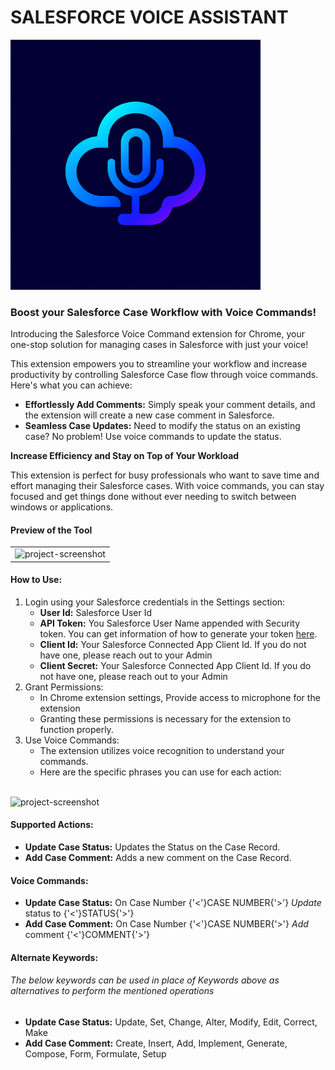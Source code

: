 <h1>SALESFORCE VOICE ASSISTANT</h1>   <img src="screenshots/Image.png" alt="project-screenshot" width="400" height="400/">

<h3>Boost your Salesforce Case Workflow with Voice Commands!</h3>
<p>Introducing the Salesforce Voice Command extension for Chrome, your one-stop solution for managing cases in Salesforce with just your voice!</p>

<p>This extension empowers you to streamline your workflow and increase productivity by controlling Salesforce Case flow through voice commands. Here's what you can achieve:</p>

<ul>
<li><b>Effortlessly Add Comments:</b>  Simply speak your comment details, and the extension will create a new case comment in Salesforce.</li>
<li><b>Seamless Case Updates:</b> Need to modify the status on an existing case? No problem! Use voice commands to update the status.</li>
</ul>

<b>Increase Efficiency and Stay on Top of Your Workload</b>

<p>This extension is perfect for busy professionals who want to save time and effort managing their Salesforce cases. With voice commands, you can stay focused and get things done without ever needing to switch between windows or applications.</p>

<h4>Preview of the Tool</h4>

<table border="0">
 <tr>
    <td><img src="screenshots/Image 1.png" alt="project-screenshot" width="600" height="400/"></td>
 </tr>
</table>


<section class="how-to-use">
                <h4>How to Use:</h4>
                <ol>
                    <li>
                        Login using your Salesforce credentials in the Settings section:
                        <ul>
                            <li><b>User Id:</b> Salesforce User Id</li>
                            <li><b>API Token:</b> You Salesforce User Name appended with Security token. You can get information of how to generate your token <a href="https://help.salesforce.com/s/articleView?id=xcloud.user_security_token.htm&type=5" target="_blank">here</a>.</li>
                            <li><b>Client Id:</b> Your Salesforce Connected App Client Id. If you do not have one, please reach out to your Admin</li>
                            <li><b>Client Secret:</b> Your Salesforce Connected App Client Id. If you do not have one, please reach out to your Admin</li>
                        </ul>
                    </li>
                    <li>
                        Grant Permissions:
                        <ul>
                            <li>In Chrome extension settings, Provide access to microphone for the extension</li>
                            <li>Granting these permissions is necessary for the extension to function properly.</li>
                        </ul>
                    </li>
                    <li>
                        Use Voice Commands:
                        <ul>
                            <li>The extension utilizes voice recognition to understand your commands.</li>
                            <li>Here are the specific phrases you can use for each action:</li>
                        </ul>
                    </li>
                </ol>
            </section>


<br><img src="screenshots/Image 2.png" alt="project-screenshot" width="400" height="600/"><br>
<section class="how-to-use">
                <h4>Supported Actions:</h4>
                <ul class="supported-actions">
                    <li><b>Update Case Status:</b> Updates the Status on the Case Record.</li>
                    <li><b>Add Case Comment:</b> Adds a new comment on the Case Record.</li>
                </ul>
            </section>

<section class="how-to-use">
                <h4>Voice Commands:</h4>
                <ul>
                    <li><b>Update Case Status:</b> On Case Number {'<'}CASE NUMBER{'>'} <i>Update</i> status to {'<'}STATUS{'>'}</li>
                    <li><b>Add Case Comment:</b> On Case Number {'<'}CASE NUMBER{'>'} <i>Add</i> comment {'<'}COMMENT{'>'}</li>
                </ul>
                <h4>Alternate Keywords:</h4>
                <h6>The below keywords can be used in place of <i>Keywords</i> above as alternatives to perform the mentioned operations</h6>
                <ul>
                    <li><b>Update Case Status:</b> Update, Set, Change, Alter, Modify, Edit, Correct, Make</li>
                    <li><b>Add Case Comment:</b> Create, Insert, Add, Implement, Generate, Compose, Form, Formulate, Setup</li>
                </ul>
            </section>
